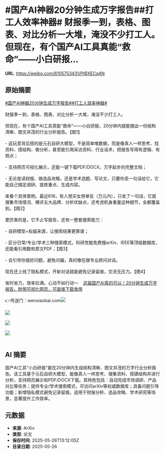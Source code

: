 # #国产AI神器20分钟生成万字报告##打工人效率神器# 财报季一到，表格、图表、对比分析一大堆，淹没不少打工人。但现在，有个国产AI工具真能“救命”——小白研报...

**URL**: https://weibo.com/6105753431/PtBXECq4N

## 原始摘要

<a href="https://m.weibo.cn/search?containerid=231522type%3D1%26t%3D10%26q%3D%23%E5%9B%BD%E4%BA%A7AI%E7%A5%9E%E5%99%A820%E5%88%86%E9%92%9F%E7%94%9F%E6%88%90%E4%B8%87%E5%AD%97%E6%8A%A5%E5%91%8A%23&amp;extparam=%23%E5%9B%BD%E4%BA%A7AI%E7%A5%9E%E5%99%A820%E5%88%86%E9%92%9F%E7%94%9F%E6%88%90%E4%B8%87%E5%AD%97%E6%8A%A5%E5%91%8A%23" data-hide=""><span class="surl-text">#国产AI神器20分钟生成万字报告#</span></a><a href="https://m.weibo.cn/search?containerid=231522type%3D1%26t%3D10%26q%3D%23%E6%89%93%E5%B7%A5%E4%BA%BA%E6%95%88%E7%8E%87%E7%A5%9E%E5%99%A8%23&amp;extparam=%23%E6%89%93%E5%B7%A5%E4%BA%BA%E6%95%88%E7%8E%87%E7%A5%9E%E5%99%A8%23" data-hide=""><span class="surl-text">#打工人效率神器#</span></a><br>  <br>财报季一到，表格、图表、对比分析一大堆，淹没不少打工人。<br><br>但现在，有个国产AI工具真能“救命”——小白研报，20分钟内就能搞出一份结构清晰、图文并茂的行业分析报告。【图1】<br><br>- 这玩意背后搭的是元石自研大模型，不是简单堆数据，而是像真人一样思考、找资料、搭结构、做分析，甚至能引用采访资料、行业话术，把报告写得有逻辑、有观点；<br><br>- 支持网页可视化展示，还能一键下载PDF/DOCX，万字起步的完整文档；<br><br>- 无论是读财报、做选品攻略，还是学术选题、写论文，只要你丢一句话给它，它能自己搞定调研、提炼重点、生成内容。<br><br>来看个具体案例。最近618，有人想买女用单反（万元内），只发了一句话，它就搜集市场情况、横评五大品牌、分析优缺点，还考虑机身重量这种细节，全都覆盖到。【图2】<br><br>更厉害的是，它不止写报告，还有一整套搜索能力：<br><br>- 自研模型+权威来源，让搜索结果更靠谱；<br><br>- 区分日常/专业/学术三种搜索模式，科研党能免费搜arXiv、IEEE等顶级数据库，还能看引用数和原文PDF；【图3】<br><br>- 会引导你提好问题，避免问偏，真的像在跟专业顾问对话。<br><br>现在还上线了隐私模式，开新对话就能避免记录留痕，交流无压力。【图4】<br><br>省时省力，效率拉满。心动不如行动～<a href="https://weibo.cn/sinaurl?u=https%3A%2F%2Fmp.weixin.qq.com%2Fs%2FbnoUz1Sdy0XTjnSnTLmHXw" data-hide=""><span class="url-icon"><img style="width: 1rem;height: 1rem" src="https://h5.sinaimg.cn/upload/2015/09/25/3/timeline_card_small_web_default.png" referrerpolicy="no-referrer"></span><span class="surl-text">这届国产AI真的可以！20分钟生成万字报告，附带可视化网页，可直接下载食用</span></a><br><br>👉传送门：wenxiaobai.com<img style="" src="https://tvax3.sinaimg.cn/large/006Fd7o3gy1i1sv3jrypmg30oq08aqv6.gif" referrerpolicy="no-referrer"><br><br><img style="" src="https://tvax4.sinaimg.cn/large/006Fd7o3gy1i1sv3h3r0nj30zk0dpn2b.jpg" referrerpolicy="no-referrer"><br><br><img style="" src="https://tvax4.sinaimg.cn/large/006Fd7o3gy1i1sv50gx15j30zk0jo44h.jpg" referrerpolicy="no-referrer"><br><br><img style="" src="https://tvax3.sinaimg.cn/large/006Fd7o3gy1i1sv5kfwk0j30og0k0myn.jpg" referrerpolicy="no-referrer"><br><br>

## AI 摘要

国产AI工具"小白研报"能在20分钟内生成结构清晰、图文并茂的万字行业分析报告。该工具基于元石自研大模型，能像真人一样思考、搜集资料、搭建结构并进行分析，支持网页展示和PDF/DOCX下载。其特色包括：自动完成市场调研、产品对比等任务；提供专业/学术搜索模式，可访问arXiv等权威数据库；具备问题引导功能；新增隐私模式避免记录留痕。适用于财报分析、选品攻略、学术研究等场景，显著提升工作效率。

## 元数据

- **来源**: ArXiv
- **类型**: 论文
- **保存时间**: 2025-05-26T13:12:05Z
- **目录日期**: 2025-05-26
